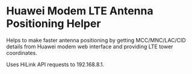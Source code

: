 # Huawei Modem LTE Antenna Positioning Helper
Helps to make faster antenna positioning by getting MCC/MNC/LAC/CID details from Huawei modem web interface and providing LTE tower coordinates.

Uses HiLink API requests to 192.168.8.1.
